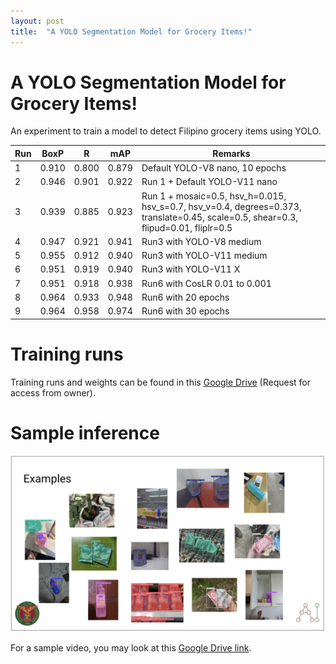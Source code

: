 ```yaml
---
layout: post
title:  "A YOLO Segmentation Model for Grocery Items!"
---
```


# A YOLO Segmentation Model for Grocery Items!

An experiment to train a model to detect Filipino grocery items using YOLO.

| Run | BoxP  | R     | mAP   | Remarks                                                                                                                             |
|-----|-------|-------|-------|-------------------------------------------------------------------------------------------------------------------------------------|
| 1   | 0.910 | 0.800 | 0.879 | Default YOLO-V8 nano, 10 epochs                                                                                                     |
| 2   | 0.946 | 0.901 | 0.922 | Run 1 + Default YOLO-V11 nano                                                                                                       |
| 3   | 0.939 | 0.885 | 0.923 | Run 1 + mosaic=0.5, hsv_h=0.015, hsv_s=0.7, hsv_v=0.4, degrees=0.373, translate=0.45, scale=0.5, shear=0.3, flipud=0.01, fliplr=0.5 |                                                                      |
| 4   | 0.947 | 0.921 | 0.941 | Run3 with YOLO-V8 medium                                                                                                            |
| 5   | 0.955 | 0.912 | 0.940 | Run3 with YOLO-V11 medium                                                                                                           |
| 6   | 0.951 | 0.919 | 0.940 | Run3 with YOLO-V11 X                                                                                                                |
| 7   | 0.951 | 0.918 | 0.938 | Run6 with CosLR 0.01 to 0.001                                                                                                       |
| 8   | 0.964 | 0.933 | 0.948 | Run6 with 20 epochs                                                                                                                 |
| 9   | 0.964 | 0.958 | 0.974 | Run6 with 30 epochs                                                                                                                 |

# Training runs

Training runs and weights can be found in this [Google Drive](https://drive.google.com/drive/folders/1_awr49-evoKf2umHpMZX-DZkjJaTCUfU?usp=sharing) (Request for access from owner). 

# Sample inference

![YOLO-Examples](/assets/yolo-assets-examples.png)

For a sample video, you may look at this [Google Drive link](https://drive.google.com/file/d/11ZkKFuzX7ROK4D8aibv1qCen53INYlT0/view?usp=sharing).
